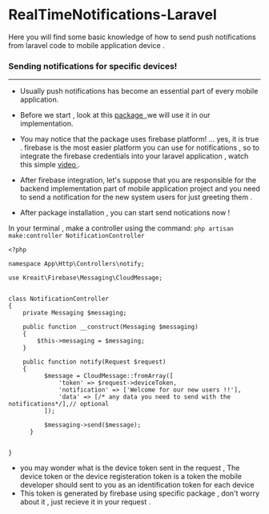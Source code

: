 # RealTimeNotifications-Laravel
Here you will find some basic knowledge of how to send push notifications from laravel code to mobile application device .

### Sending notifications for specific devices!
_________________________________________________________________________________________________
- Usually push notifications has become an essential part of every mobile application.
- Before we start , look at this [ package ](https://firebase-php.readthedocs.io/en/stable/index.html) ,we will use it in our implementation.

- You may notice that the package uses firebase platform!  ... yes, it is true . firebase is the most easier platform you can use for notifications , so to integrate the firebase credentials into your laravel application , watch this simple [ video ](https://www.youtube.com/watch?v=kCq3tQJi88s&ab_channel=FundaOfWebIT) .
- After firebase integration, let's suppose that you are responsible for the backend implementation part of mobile application project and you need to send a notification for the new system users for just greeting them .
- After package installation , you can start send notications now !

In your terminal , make a controller using the command:
```php artisan make:controller NotificationController```


```
<?php

namespace App\Http\Controllers\notify;

use Kreait\Firebase\Messaging\CloudMessage;


class NotificationController
{
    private Messaging $messaging;

    public function __construct(Messaging $messaging)
    {
        $this->messaging = $messaging;
    }

    public function notify(Request $request)
    {
          $message = CloudMessage::fromArray([
              'token' => $request->deviceToken,
              'notification' => ['Welcome for our new users !!'],
              'data' => [/* any data you need to send with the notifications*/],// optional
          ]);
          
          $messaging->send($message);
      }


}

``` 
- you may wonder what is the device token sent in the request , The device token or the device registeration token is a token the mobile developer should sent to you as an identification token for each device
- This token is generated by firebase using specific package , don't worry about it , just recieve it in your request .
  

 
